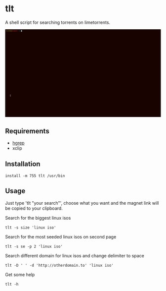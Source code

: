 # tlt
A shell script for searching torrents on limetorrents.

![example](example.gif)

## Requirements

 - [hgrep](https://github.com/TUVIMEN/hgrep)
 - xclip

## Installation
    install -m 755 tlt /usr/bin

## Usage

Just type 'tlt "your search"', choose what you want and the magnet link will be copied to your clipboard.

Search for the biggest linux isos

    tlt -s size 'linux iso'

Search for the most seeded linux isos on second page

    tlt -s se -p 2 'linux iso'

Search different domain for linux isos and change delimiter to space

    tlt -D ' ' -d 'http://otherdomain.to' 'linux iso'

Get some help

    tlt -h
